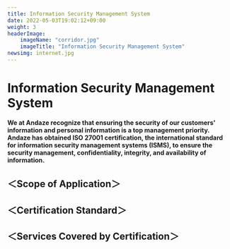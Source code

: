 ```yaml
---
title: Information Security Management System
date: 2022-05-03T19:02:12+09:00
weight: 3
headerImage:
    imageName: "corridor.jpg"
    imageTitle: "Information Security Management System"
newsimg: internet.jpg
---
```

# Information Security Management System

**We at Andaze recognize that ensuring the security of our customers' information and personal information is a top management priority. Andaze has obtained ISO 27001 certification, the international standard for information security management systems (ISMS), to ensure the security management, confidentiality, integrity, and availability of information.**

## ＜Scope of Application＞

## ＜Certification Standard＞

## ＜Services Covered by Certification＞